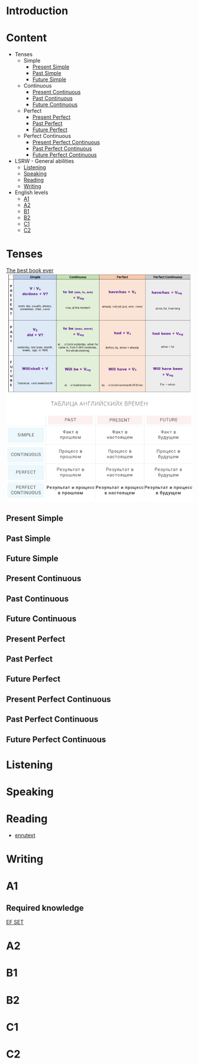 # Introduction

# Content
- Tenses
  - Simple
    - [Present Simple](#present-simple)
    - [Past Simple](#past-simple)
    - [Future Simple](#future-simple)
  - Continuous
    - [Present Continuous]()
    - [Past Continuous]()
    - [Future Continuous]()
  - Perfect
    - [Present Perfect]()
    - [Past Perfect]()
    - [Future Perfect]()
  - Perfect Continuous
    - [Present Perfect Continuous]()
    - [Past Perfect Continuous]()
    - [Future Perfect Continuous]()
- LSRW - General abilities
  - [Listening](#listening)
  - [Speaking](#speaking)
  - [Reading](#reading)
  - [Writing](#writing)
- English levels
  - [A1](#a1)
  - [A2](#a2)
  - [B1](#b1)
  - [B2](#b2)
  - [C1](#c1)
  - [C2](#c2)

# Tenses
[The best book ever](tenses.pdf)
![img.png](tenses.png)
![img.png](tenses1.png)


## Present Simple
## Past Simple
## Future Simple


## Present Continuous
## Past Continuous
## Future Continuous


## Present Perfect
## Past Perfect
## Future Perfect


## Present Perfect Continuous
## Past Perfect Continuous
## Future Perfect Continuous


# Listening
# Speaking
# Reading
- [enrutext](text.com/teksty/teksty-srednego-urovnya/b1-intermediate/)
# Writing


# A1
## Required knowledge
[EF SET](https://www.efset.org/ru/cefr/a1/)
# A2
# B1
# B2
# C1
# C2


